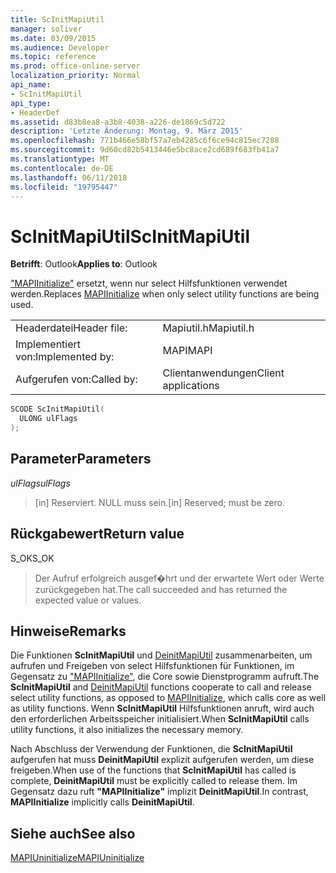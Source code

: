 ```yaml
---
title: ScInitMapiUtil
manager: soliver
ms.date: 03/09/2015
ms.audience: Developer
ms.topic: reference
ms.prod: office-online-server
localization_priority: Normal
api_name:
- ScInitMapiUtil
api_type:
- HeaderDef
ms.assetid: d83b8ea8-a3b8-4038-a226-de1869c5d722
description: 'Letzte Änderung: Montag, 9. März 2015'
ms.openlocfilehash: 771b466e58bf57a7eb4285c6f6ce94c815ec7288
ms.sourcegitcommit: 9d60cd82b5413446e5bc8ace2cd689f683fb41a7
ms.translationtype: MT
ms.contentlocale: de-DE
ms.lasthandoff: 06/11/2018
ms.locfileid: "19795447"
---
```

# <a name="scinitmapiutil"></a><span data-ttu-id="55bf6-103">ScInitMapiUtil</span><span class="sxs-lookup"><span data-stu-id="55bf6-103">ScInitMapiUtil</span></span>

  
  
<span data-ttu-id="55bf6-104">**Betrifft**: Outlook</span><span class="sxs-lookup"><span data-stu-id="55bf6-104">**Applies to**: Outlook</span></span> 
  
<span data-ttu-id="55bf6-105">["MAPIInitialize"](mapiinitialize.md) ersetzt, wenn nur select Hilfsfunktionen verwendet werden.</span><span class="sxs-lookup"><span data-stu-id="55bf6-105">Replaces [MAPIInitialize](mapiinitialize.md) when only select utility functions are being used.</span></span> 
  
|||
|:-----|:-----|
|<span data-ttu-id="55bf6-106">Headerdatei</span><span class="sxs-lookup"><span data-stu-id="55bf6-106">Header file:</span></span>  <br/> |<span data-ttu-id="55bf6-107">Mapiutil.h</span><span class="sxs-lookup"><span data-stu-id="55bf6-107">Mapiutil.h</span></span>  <br/> |
|<span data-ttu-id="55bf6-108">Implementiert von:</span><span class="sxs-lookup"><span data-stu-id="55bf6-108">Implemented by:</span></span>  <br/> |<span data-ttu-id="55bf6-109">MAPI</span><span class="sxs-lookup"><span data-stu-id="55bf6-109">MAPI</span></span>  <br/> |
|<span data-ttu-id="55bf6-110">Aufgerufen von:</span><span class="sxs-lookup"><span data-stu-id="55bf6-110">Called by:</span></span>  <br/> |<span data-ttu-id="55bf6-111">Clientanwendungen</span><span class="sxs-lookup"><span data-stu-id="55bf6-111">Client applications</span></span>  <br/> |
   
```cpp
SCODE ScInitMapiUtil(
  ULONG ulFlags
);
```

## <a name="parameters"></a><span data-ttu-id="55bf6-112">Parameter</span><span class="sxs-lookup"><span data-stu-id="55bf6-112">Parameters</span></span>

 <span data-ttu-id="55bf6-113">_ulFlags_</span><span class="sxs-lookup"><span data-stu-id="55bf6-113">_ulFlags_</span></span>
  
> <span data-ttu-id="55bf6-114">[in] Reserviert. NULL muss sein.</span><span class="sxs-lookup"><span data-stu-id="55bf6-114">[in] Reserved; must be zero.</span></span>
    
## <a name="return-value"></a><span data-ttu-id="55bf6-115">Rückgabewert</span><span class="sxs-lookup"><span data-stu-id="55bf6-115">Return value</span></span>

<span data-ttu-id="55bf6-116">S_OK</span><span class="sxs-lookup"><span data-stu-id="55bf6-116">S_OK</span></span> 
  
> <span data-ttu-id="55bf6-117">Der Aufruf erfolgreich ausgef�hrt und der erwartete Wert oder Werte zurückgegeben hat.</span><span class="sxs-lookup"><span data-stu-id="55bf6-117">The call succeeded and has returned the expected value or values.</span></span>
    
## <a name="remarks"></a><span data-ttu-id="55bf6-118">Hinweise</span><span class="sxs-lookup"><span data-stu-id="55bf6-118">Remarks</span></span>

<span data-ttu-id="55bf6-119">Die Funktionen **ScInitMapiUtil** und [DeinitMapiUtil](deinitmapiutil.md) zusammenarbeiten, um aufrufen und Freigeben von select Hilfsfunktionen für Funktionen, im Gegensatz zu ["MAPIInitialize"](mapiinitialize.md), die Core sowie Dienstprogramm aufruft.</span><span class="sxs-lookup"><span data-stu-id="55bf6-119">The **ScInitMapiUtil** and [DeinitMapiUtil](deinitmapiutil.md) functions cooperate to call and release select utility functions, as opposed to [MAPIInitialize](mapiinitialize.md), which calls core as well as utility functions.</span></span> <span data-ttu-id="55bf6-120">Wenn **ScInitMapiUtil** Hilfsfunktionen anruft, wird auch den erforderlichen Arbeitsspeicher initialisiert.</span><span class="sxs-lookup"><span data-stu-id="55bf6-120">When **ScInitMapiUtil** calls utility functions, it also initializes the necessary memory.</span></span> 
  
<span data-ttu-id="55bf6-121">Nach Abschluss der Verwendung der Funktionen, die **ScInitMapiUtil** aufgerufen hat muss **DeinitMapiUtil** explizit aufgerufen werden, um diese freigeben.</span><span class="sxs-lookup"><span data-stu-id="55bf6-121">When use of the functions that **ScInitMapiUtil** has called is complete, **DeinitMapiUtil** must be explicitly called to release them.</span></span> <span data-ttu-id="55bf6-122">Im Gegensatz dazu ruft **"MAPIInitialize"** implizit **DeinitMapiUtil**.</span><span class="sxs-lookup"><span data-stu-id="55bf6-122">In contrast, **MAPIInitialize** implicitly calls **DeinitMapiUtil**.</span></span> 
  
## <a name="see-also"></a><span data-ttu-id="55bf6-123">Siehe auch</span><span class="sxs-lookup"><span data-stu-id="55bf6-123">See also</span></span>



[<span data-ttu-id="55bf6-124">MAPIUninitialize</span><span class="sxs-lookup"><span data-stu-id="55bf6-124">MAPIUninitialize</span></span>](mapiuninitialize.md)

